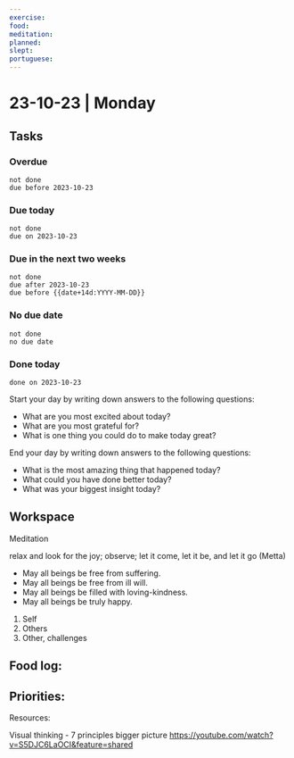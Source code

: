 ```yaml
---
exercise: 
food: 
meditation: 
planned: 
slept: 
portuguese:
---
```


# 23-10-23 | Monday

## Tasks
### Overdue
```tasks
not done
due before 2023-10-23
```

### Due today
```tasks
not done
due on 2023-10-23
```

### Due in the next two weeks
```tasks
not done
due after 2023-10-23
due before {{date+14d:YYYY-MM-DD}}
```

### No due date
```tasks
not done
no due date
```

### Done today
```tasks
done on 2023-10-23
```


Start your day by writing down answers to the following questions:

- What are you most excited about today? 
- What are you most grateful for? 
- What is one thing you could do to make today great?  

End your day by writing down answers to the following questions: 

- What is the most amazing thing that happened today? 
- What could you have done better today? 
- What was your biggest insight today?

## Workspace

Meditation 

relax and look for the joy; observe; let it come, let it be, and let it go
(Metta)
-   May all beings be free from suffering.
-   May all beings be free from ill will.
-   May all beings be filled with loving-kindness.
-   May all beings be truly happy.

1. Self
2. Others
3. Other, challenges

Food log:
- 

Priorities:
- 

Resources:

Visual thinking - 7 principles bigger picture
https://youtube.com/watch?v=S5DJC6LaOCI&feature=shared